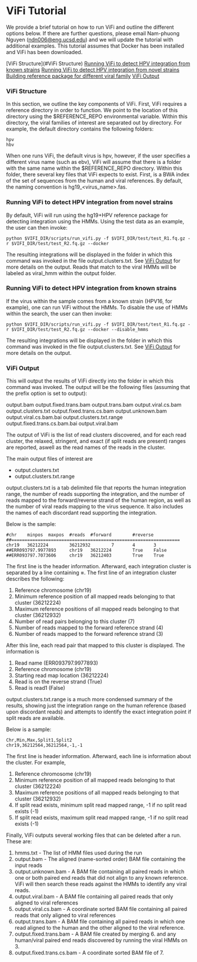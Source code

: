 # ViFi Tutorial

We provide a brief tutorial on how to run ViFi and outline the different options below.  If there are further questions, please email Nam-phuong Nguyen (ndn006@eng.ucsd.edu) and we will update the tutorial with additional examples.  This tutorial assumes that Docker has been installed and ViFi has been downloaded.

[ViFi Structure](#ViFi Structure)
[Running ViFi to detect HPV integration from known strains](#Running-ViFi-to-detect-HPV-integration-from-known-strains)
[Running ViFi to detect HPV integration from novel strains](#Running-ViFi-to-detect-HPV-integration-from-novel-strains)
[Building reference package for different viral family](#Building-reference-package-for-different-viral-family)
[ViFi Output](#vifi-output)

### ViFi Structure

In this section, we outline the key components of ViFi.  First, ViFi requires a reference directory in order to function.  We point to the location of this directory using the $REFERENCE_REPO environmental variable.  Within this directory, the viral families of interest are separated out by directory.  For example, the default directory contains the following folders:

```
hpv
hbv
```

When one runs ViFi, the default virus is hpv, however, if the user specifies a different virus name (such as ebv), ViFi will assume that there is a folder with the same name within the $REFERENCE_REPO directory.  Within this folder, there several key files that ViFi expects to exist.  First, is a BWA index of the set of sequences from the human and viral references.  By default, the naming convention is hg19_<virus_name>.fas.  

### Running ViFi to detect HPV integration from novel strains

By default, ViFi will run using the hg19+HPV reference package for detecting integration using the HMMs.  Using the test data as an example, the user can then invoke:

```
python $VIFI_DIR/scripts/run_vifi.py -f $VIFI_DIR/test/test_R1.fq.gz -r $VIFI_DIR/test/test_R2.fq.gz --docker
```

The resulting integrations will be displayed in the folder in which this command was invoked in the file output.clusters.txt.  See [ViFi Output](#vifi-output) for more details on the output.  Reads that match to the viral HMMs will be labeled as viral_hmm within the output folder.

### Running ViFi to detect HPV integration from known strains

If the virus within the sample comes from a known strain (HPV16, for example), one can run ViFi without the HMMs.  To disable the use of HMMs within the search, the user can then invoke:

```
python $VIFI_DIR/scripts/run_vifi.py -f $VIFI_DIR/test/test_R1.fq.gz -r $VIFI_DIR/test/test_R2.fq.gz --docker --disable_hmms
```

The resulting integrations will be displayed in the folder in which this command was invoked in the file output.clusters.txt.  See [ViFi Output](#vifi-output) for more details on the output.


### ViFi Output

This will output the results of ViFi directly into the folder in which this command was invoked.  The output will be the following files (assuming that the prefix option is set to output):

output.bam                 output.fixed.trans.bam         output.trans.bam    output.viral.cs.bam
output.clusters.txt        output.fixed.trans.cs.bam      output.unknown.bam  output.viral.cs.bam.bai
output.clusters.txt.range  output.fixed.trans.cs.bam.bai  output.viral.bam

The output of ViFi is the list of read clusters discovered, and for each read cluster, the relaxed, stringent, and exact (if split reads are present) ranges are reported, aswell as the read names of the reads in the cluster.

The main output files of interest are
- output.clusters.txt
- output.clusters.txt.range

output.clusters.txt is a tab delimited file that reports the human integration range, the number of reads supporting the integration, and the number of reads mapped to the forward/reverse strand of the human region, as well as the number of viral reads mapping to the virus sequence.  It also includes the names of each discordant read supporting the integration.

Below is the sample:
```
#chr    minpos  maxpos  #reads  #forward        #reverse
##================================================================
chr19   36212224        36212932        7       4       3
##ERR093797.9977893     chr19   36212224        True    False
##ERR093797.7073606     chr19   36212403        True    True
```

The first line is the header information.  Afterward, each integration cluster is separated by a line
containing **=**.  The first line of an integration cluster describes the following:

1. Reference chromosome (chr19)
2. Minimum reference position of all mapped reads belonging to that cluster (36212224)
3. Maximum reference positions of all mapped reads belonging to that cluster (36212932)
4. Number of read pairs belonging to this cluster (7)
5. Number of reads mapped to the forward reference strand (4)
6. Number of reads mapped to the forward reference strand (3)

After this line, each read pair that mapped to this cluster is displayed.  The information is
1. Read name (ERR093797.9977893)
2. Reference chromosome (chr19)
3. Starting read map location (36212224)
4. Read is on the reverse strand (True)
5. Read is read1 (False)

output.clusters.txt.range is a much more condensed summary of the results, showing just the integration range on the
human reference (based upon discordant reads) and attempts to identify the exact integration point if split reads are available.

Below is a sample:
```
Chr,Min,Max,Split1,Split2
chr19,36212564,36212564,-1,-1
```

The first line is header information.  Afterward, each line is information about the cluster.  For example,

1. Reference chromosome (chr19)
2. Minimum reference position of all mapped reads belonging to that cluster (36212224)
3. Maximum reference positions of all mapped reads belonging to that cluster (36212932)
4. If split read exists, minimum split read mapped range, -1 if no split read exists (-1)
5. If split read exists, maximum split read mapped range, -1 if no split read exists (-1)

Finally, ViFi outputs several working files that can be deleted after a run.  These are:
1. hmms.txt - The list of HMM files used during the run
2. output.bam - The aligned (name-sorted order) BAM file containing the input reads
3. output.unknown.bam - A BAM file containing all paired reads in which one or both paired end reads that did not align to any known reference.  ViFi will then search these reads against the HMMs to identify any viral reads.
4. output.viral.bam - A BAM file containing all paired reads that only aligned to viral references
5. output.viral.cs.bam - A coordinate sorted BAM file containing all paired reads that only aligned to viral references
6. output.trans.bam - A BAM file containing all paired reads in which one read aligned to the human and the other aligned to the viral reference.
7. output.fixed.trans.bam - A BAM file created by merging 6. and any human/viral paired end reads discovered by running the viral HMMs on 3.
8. output.fixed.trans.cs.bam - A coordinate sorted BAM file of 7.


